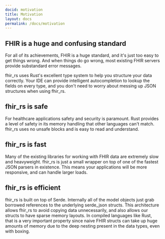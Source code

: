 ```yaml
---
docid: motivation
title: Motivation
layout: docs
permalink: /docs/motivation
---
```


## FHIR is a huge and confusing standard

For all of its achievements, FHIR is a huge standard, and it's just too easy to get things wrong. And when things do go wrong, most existing FHIR servers provide substandard error messages.

fhir_rs uses Rust's excellent type system to help you structure your data correctly. Your IDE can provide intelligent autocompletion to lookup the fields on every type, and you don't need to worry about messing up JSON structures when using fhir_rs.

## fhir_rs is safe

For healthcare applications safety and security is paramount. Rust provides a level of safety in its memory handling that other languages can't match. fhir_rs uses no unsafe blocks and is easy to read and understand.

## fhir_rs is fast

Many of the existing libraries for working with FHIR data are extremely slow and heavyweight. fhir_rs is just a small wrapper on top of one of the fastest JSON parsers in existence. This means your applications will be more responsive, and can handle larger loads.

## fhir_rs is efficient

fhir_rs is built on top of Serde. Internally all of the model objects just grab borrowed references to the underlying serde_json structs. This architecture allows fhir_rs to avoid copying data unnecessarily, and also allows our structs to have sparse memory layouts. In compiled languages like Rust, that is a very important property since naive FHIR structs can take up huge amounts of memory due to the deep nesting present in the data types, even with boxing.
